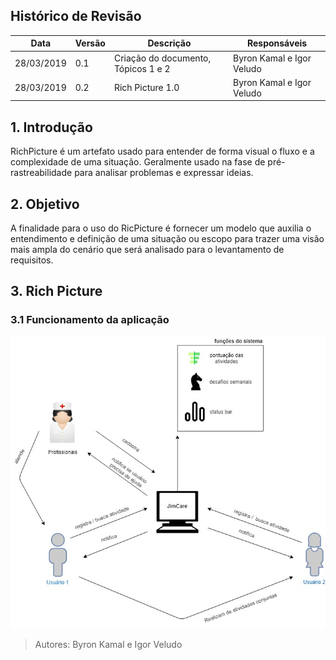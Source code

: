 ## Histórico de Revisão

| Data       | Versão | Descrição                           | Responsáveis              |
| ---------- | ------ | ----------------------------------- | ------------------------- |
| 28/03/2019 | 0.1    | Criação do documento, Tópicos 1 e 2 | Byron Kamal e Igor Veludo |
| 28/03/2019 | 0.2    | Rich Picture 1.0                    | Byron Kamal e Igor Veludo |

## 1. Introdução

RichPicture é um artefato usado para entender de forma visual o fluxo e a complexidade de uma situação. Geralmente usado na fase de pré-rastreabilidade para analisar problemas e expressar ideias.

## 2. Objetivo

A finalidade para o uso do RicPicture é fornecer um modelo que auxilia o entendimento e definição de uma situação ou escopo para trazer uma visão mais ampla do cenário que será analisado para o levantamento de requisitos.

## 3. Rich Picture

### 3.1 Funcionamento da aplicação

![Imagem](img/richPicture/funcionamentoAplicacao.jpg)

> Autores: Byron Kamal e Igor Veludo
